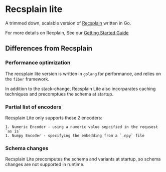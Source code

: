 # Recsplain lite
A trimmed down, scalable version of [Recsplain](https://github.com/argmaxml/recsplain) written in Go.

For more details on Recplain, See our [Getting Started Guide](https://recsplain.readthedocs.io/en/latest/)
## Differences from Recsplain
### Performance optimization
The recsplain lite version is written in `golang` for performance, and relies on the `fiber` framework.

In addition to the stack-change, Recsplain Lite also incorparates caching techniques and precomptues the schema at startup.
### Partial list of encoders
Recsplain Lite only supports these 2 encoders:

    1. Numeric Encoder - using a numeric value sepcified in the requsest `as is`
    1. Numpy Encoder - specifying the embedding from a `.npy` file
    
### Schema changes
 Recsplain Lite precomputes the schema and variants at startup, so schema changes are not supported in runtime.
